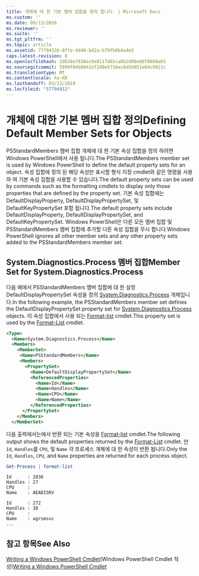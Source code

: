 ```yaml
---
title: 개체에 대 한 기본 멤버 집합을 정의 합니다. | Microsoft Docs
ms.custom: ''
ms.date: 09/13/2016
ms.reviewer: ''
ms.suite: ''
ms.tgt_pltfrm: ''
ms.topic: article
ms.assetid: 77f94326-8ffe-4d40-bd2a-b79fb0b4a4e5
caps.latest.revision: 8
ms.openlocfilehash: 2d634e7638ec0e0117d65ca0b2d08e68f0068a03
ms.sourcegitcommit: 5990f04b8042ef2d8e571bec6d5b051e64c9921c
ms.translationtype: MT
ms.contentlocale: ko-KR
ms.lasthandoff: 03/12/2019
ms.locfileid: "57794912"
---
```

# <a name="defining-default-member-sets-for-objects"></a><span data-ttu-id="ad3bf-102">개체에 대한 기본 멤버 집합 정의</span><span class="sxs-lookup"><span data-stu-id="ad3bf-102">Defining Default Member Sets for Objects</span></span>

<span data-ttu-id="ad3bf-103">PSStandardMembers 멤버 집합 개체에 대 한 기본 속성 집합을 정의 하려면 Windows PowerShell에서 사용 됩니다.</span><span class="sxs-lookup"><span data-stu-id="ad3bf-103">The PSStandardMembers member set is used by Windows PowerShell to define the default property sets for an object.</span></span> <span data-ttu-id="ad3bf-104">속성 집합에 정의 된 해당 속성만 표시할 형식 지정 cmdlet와 같은 명령을 사용 하 여 기본 속성 집합을 사용할 수 있습니다.</span><span class="sxs-lookup"><span data-stu-id="ad3bf-104">The default property sets can be used by commands such as the formatting cmdlets to display only those properties that are defined by the property set.</span></span> <span data-ttu-id="ad3bf-105">기본 속성 집합에는 DefaultDisplayProperty, DefaultDisplayPropertySet, 및 DefaultKeyPropertySet 포함 됩니다.</span><span class="sxs-lookup"><span data-stu-id="ad3bf-105">The default property sets include DefaultDisplayProperty, DefaultDisplayPropertySet, and DefaultKeyPropertySet.</span></span> <span data-ttu-id="ad3bf-106">Windows PowerShell은 다른 모든 멤버 집합 및 PSStandardMembers 멤버 집합에 추가할 다른 속성 집합을 무시 합니다.</span><span class="sxs-lookup"><span data-stu-id="ad3bf-106">Windows PowerShell ignores all other member sets and any other property sets added to the PSStandardMembers member set.</span></span>

## <a name="member-set-for-systemdiagnosticsprocess"></a><span data-ttu-id="ad3bf-107">System.Diagnostics.Process 멤버 집합</span><span class="sxs-lookup"><span data-stu-id="ad3bf-107">Member Set for System.Diagnostics.Process</span></span>

<span data-ttu-id="ad3bf-108">다음 예에서 PSStandardMembers 멤버 집합에 대 한 설정 DefaultDisplayPropertySet 속성을 정의 [System.Diagnostics.Process](/dotnet/api/System.Diagnostics.Process) 개체입니다.</span><span class="sxs-lookup"><span data-stu-id="ad3bf-108">In the following example, the PSStandardMembers member set defines the DefaultDisplayPropertySet property set for [System.Diagnostics.Process](/dotnet/api/System.Diagnostics.Process) objects.</span></span> <span data-ttu-id="ad3bf-109">이 속성 집합에서 사용 되는 [Format-list](/powershell/module/Microsoft.PowerShell.Utility/Format-List) cmdlet.</span><span class="sxs-lookup"><span data-stu-id="ad3bf-109">This property set is used by the [Format-List](/powershell/module/Microsoft.PowerShell.Utility/Format-List) cmdlet.</span></span>

```xml
<Type>
  <Name>System.Diagnostics.Process</Name>
  <Members>
    <MemberSet>
     <Name>PSStandardMembers</Name>
     <Members>
       <PropertySet>
         <Name>DefaultDisplayPropertySet</Name>
         <ReferencedProperties>
           <Name>Id</Name>
           <Name>Handles</Name>
           <Name>CPU</Name>
           <Name>Name</Name>
         </ReferencedProperties>
      </PropertySet>
    </Members>
  </MemberSet>
```

<span data-ttu-id="ad3bf-110">다음 출력에서는에서 반환 되는 기본 속성을 [Format-list](/powershell/module/Microsoft.PowerShell.Utility/Format-List) cmdlet.</span><span class="sxs-lookup"><span data-stu-id="ad3bf-110">The following output shows the default properties returned by the [Format-List](/powershell/module/Microsoft.PowerShell.Utility/Format-List) cmdlet.</span></span> <span data-ttu-id="ad3bf-111">만 `Id`, `Handles`를 `CPU`, 및 `Name` 각 프로세스 개체에 대 한 속성이 반환 됩니다.</span><span class="sxs-lookup"><span data-stu-id="ad3bf-111">Only the `Id`, `Handles`, `CPU`, and `Name` properties are returned for each process object.</span></span>

```powershell
Get-Process | format-list
```

```output
Id      : 2036
Handles : 27
CPU     :
Name    : AEADISRV

Id      : 272
Handles : 38
CPU     :
Name    : agrsmsvc
...
```

## <a name="see-also"></a><span data-ttu-id="ad3bf-112">참고 항목</span><span class="sxs-lookup"><span data-stu-id="ad3bf-112">See Also</span></span>

<span data-ttu-id="ad3bf-113">[Writing a Windows PowerShell Cmdlet](./writing-a-windows-powershell-cmdlet.md)(Windows PowerShell Cmdlet 작성)</span><span class="sxs-lookup"><span data-stu-id="ad3bf-113">[Writing a Windows PowerShell Cmdlet](./writing-a-windows-powershell-cmdlet.md)</span></span>
